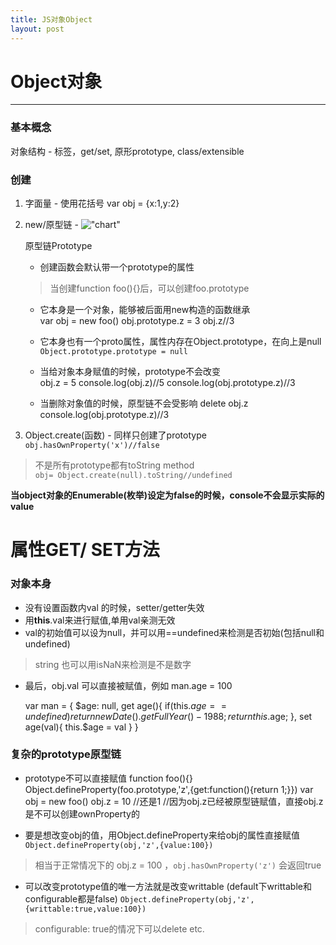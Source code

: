 ```yaml
---
title: JS对象Object
layout: post
---
```


# Object对象
---
### 基本概念
对象结构 - 标签，get/set, 原形prototype, class/extensible  

### 创建
1. 字面量 - 使用花括号 var obj = {x:1,y:2}  
2. new/原型链 - 
!["chart"](http://img.mukewang.com/54e33ff20001fbe412000530.jpg "chart")  

	原型链Prototype  
	- 创建函数会默认带一个prototype的属性  
	> 当创建function foo(){}后，可以创建foo.prototype  
	- 它本身是一个对象，能够被后面用new构造的函数继承  
		var obj = new foo()
		obj.prototype.z = 3
		obj.z//3
	- 它本身也有一个proto属性，属性内存在Object.prototype，在向上是null  
	`Object.prototype.prototype = null`  
	
	- 当给对象本身赋值的时候，prototype不会改变  
		obj.z = 5
		console.log(obj.z)//5
		console.log(obj.prototype.z)//3
	- 当删除对象值的时候，原型链不会受影响
		delete obj.z
		console.log(obj.prototype.z)//3

3. Object.create(函数) -  同样只创建了prototype  
 `obj.hasOwnProperty('x')//false`  
 

> 不是所有prototype都有toString method   
> `obj= Object.create(null).toString//undefined`  

**当object对象的Enumerable(枚举)设定为false的时候，console不会显示实际的value**

# 属性GET/ SET方法
### 对象本身
- 没有设置函数内val 的时候，setter/getter失效
- 用**this**.val来进行赋值,单用val亲测无效  
- val的初始值可以设为null，并可以用==undefined来检测是否初始(包括null和undefined)
> string 也可以用isNaN来检测是不是数字

- 最后，obj.val 可以直接被赋值，例如 man.age = 100

	var man = {
		$age: null,
  		get age(){
  		if(this.$age==undefined)
  			return new Date().getFullYear() - 1988;
    		return this.$age;
  		},
  		set age(val){
  			this.$age = val
  		}
	}

### 复杂的prototype原型链
- prototype不可以直接赋值
	function foo(){}
	Object.defineProperty(foo.prototype,'z',{get:function(){return 1;}})
	var obj = new foo()
	obj.z = 10 //还是1
	//因为obj.z已经被原型链赋值，直接obj.z是不可以创建ownProperty的

- 要是想改变obj的值，用Object.defineProperty来给obj的属性直接赋值  
 `Object.defineProperty(obj,'z',{value:100})`  
> 相当于正常情况下的 obj.z = 100 ，`obj.hasOwnProperty('z')` 会返回true

- 可以改变prototype值的唯一方法就是改变writtable (default下writtable和configurable都是false) 
`Object.defineProperty(obj,'z',{writtable:true,value:100})`
> configurable: true的情况下可以delete etc.
